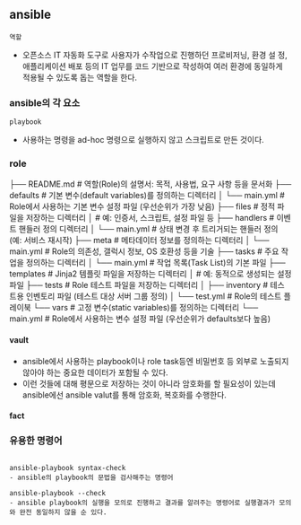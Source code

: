 ## ansible

`역할`
- 오픈소스 IT 자동화 도구로 사용자가 수작업으로 진행하던 프로비저닝, 환경 설 정, 애플리케이션 배포 등의 IT 업무를 코드 기반으로 작성하여 여러 환경에 동일하게 적용될 수 있도록 돕는 역할을 한다.

### ansible의 각 요소

`playbook`
- 사용하는 명령을 ad-hoc 명령으로 실행하지 않고 스크립트로 만든 것이다. 

### role

├── README.md                  # 역할(Role)의 설명서: 목적, 사용법, 요구 사항 등을 문서화
├── defaults                   # 기본 변수(default variables)를 정의하는 디렉터리
│   └── main.yml               # Role에서 사용하는 기본 변수 설정 파일 (우선순위가 가장 낮음)
├── files                      # 정적 파일을 저장하는 디렉터리
│                              # 예: 인증서, 스크립트, 설정 파일 등
├── handlers                   # 이벤트 핸들러 정의 디렉터리
│   └── main.yml               # 상태 변경 후 트리거되는 핸들러 정의 (예: 서비스 재시작)
├── meta                       # 메타데이터 정보를 정의하는 디렉터리
│   └── main.yml               # Role의 의존성, 갤럭시 정보, OS 호환성 등을 기술
├── tasks                      # 주요 작업을 정의하는 디렉터리
│   └── main.yml               # 작업 목록(Task List)의 기본 파일
├── templates                  # Jinja2 템플릿 파일을 저장하는 디렉터리
│                              # 예: 동적으로 생성되는 설정 파일
├── tests                      # Role 테스트 파일을 저장하는 디렉터리
│   ├── inventory              # 테스트용 인벤토리 파일 (테스트 대상 서버 그룹 정의)
│   └── test.yml               # Role의 테스트 플레이북
└── vars                       # 고정 변수(static variables)를 정의하는 디렉터리
└── main.yml               # Role에서 사용하는 변수 설정 파일 (우선순위가 defaults보다 높음)

#### vault
- ansible에서 사용하는 playbook이나 role task등엔 비밀번호 등 외부로 노출되지 않아야 하는 중요한 데이터가 포함될 수 있다.
- 이런 것들에 대해 평문으로 저장하는 것이 아니라 암호화를 할 필요성이 있는데 ansible에선 ansible valut를 통해 암호화, 복호화를 수행한다.

#### fact

### 유용한 명령어

```ansible

ansible-playbook syntax-check
- ansible의 playbook의 문법을 검사해주는 명령어

ansible-playbook --check
- ansible playbook의 실행을 모의로 진행하고 결과를 알려주는 명령어로 실행결과가 모의와 완전 동일하지 않을 순 있다.

```
